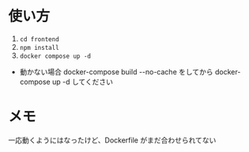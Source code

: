 # 使い方

1. `cd frontend`
2. `npm install`
3. `docker compose up -d`

- 動かない場合 docker-compose build --no-cache をしてから docker-compose up -d してください

# メモ

一応動くようにはなったけど、Dockerfile がまだ合わせられてない
